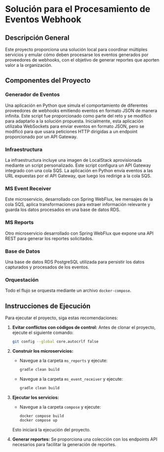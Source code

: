 # Solución para el Procesamiento de Eventos Webhook

## Descripción General
Este proyecto proporciona una solución local para coordinar múltiples servicios y emular cómo deben procesarse los eventos generados por proveedores de webhooks, con el objetivo de generar reportes que aporten valor a la organización.

## Componentes del Proyecto

### Generador de Eventos
Una aplicación en Python que simula el comportamiento de diferentes proveedores de webhooks emitiendo eventos en formato JSON de manera infinita. Este script fue proporcionado como parte del reto y se modificó para adaptarlo a la solución propuesta. Inicialmente, esta aplicación utilizaba WebSockets para enviar eventos en formato JSON, pero se modificó para que usara peticiones HTTP dirigidas a un endpoint proporcionado por un API Gateway.

### Infraestructura
La infraestructura incluye una imagen de LocalStack aprovisionada mediante un script personalizado. Este script configura un API Gateway integrado con una cola SQS. La aplicación en Python envía eventos a las URL expuestas por el API Gateway, que luego los redirige a la cola SQS.

### MS Event Receiver
Este microservicio, desarrollado con Spring WebFlux, lee mensajes de la cola SQS, aplica transformaciones para extraer información relevante y guarda los datos procesados en una base de datos RDS.

### MS Reports
Otro microservicio desarrollado con Spring WebFlux que expone una API REST para generar los reportes solicitados.

### Base de Datos
Una base de datos RDS PostgreSQL utilizada para persistir los datos capturados y procesados de los eventos.

### Orquestación
Todo el flujo se orquesta mediante un archivo `docker-compose`.

## Instrucciones de Ejecución

Para ejecutar el proyecto, siga estas recomendaciones:

1. **Evitar conflictos con códigos de control:**
   Antes de clonar el proyecto, ejecute el siguiente comando:
   ```bash
   git config --global core.autocrlf false
   ```

2. **Construir los microservicios:**
   - Navegue a la carpeta `ms_reports` y ejecute:
     ```bash
     gradle clean build
     ```
   - Navegue a la carpeta `ms_event_receiver` y ejecute:
     ```bash
     gradle clean build
     ```

3. **Ejecutar los servicios:**
   - Navegue a la carpeta `compose` y ejecute:
     ```bash
     docker compose build
     docker compose up
     ```

   Esto iniciará la ejecución del proyecto.

4. **Generar reportes:**
   Se proporciona una colección con los endpoints API necesarios para facilitar la generación de reportes.


